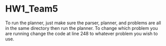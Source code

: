 HW1_Team5
=========

To run the planner, just make sure the parser, planner, and problems are all in the same directory then run the planner. To change which problem you are running change the code at line 248 to whatever problem you wish to use. 